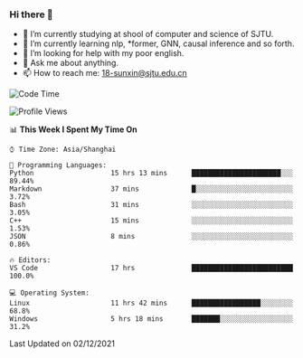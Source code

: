 ### Hi there 👋

<!--
**sunxin000/sunxin000** is a ✨ _special_ ✨ repository because its `README.md` (this file) appears on your GitHub profile.

Here are some ideas to get you started:

- 🔭 I’m currently working on ...
- 🌱 I’m currently learning ...
- 👯 I’m looking to collaborate on ...
- 🤔 I’m looking for help with ...
- 💬 Ask me about ...
- 📫 How to reach me: ...
- 😄 Pronouns: ...
- ⚡ Fun fact: ...
-->
- 🏫 I’m currently studying at shool of computer and science of SJTU.
- 🌱 I’m currently learning nlp, \*former, GNN, causal inference and so forth.
- 🤔 I’m looking for help with my poor english.
- 💬 Ask me about anything.
- 📫 How to reach me: 18-sunxin@sjtu.edu.cn
<!--START_SECTION:waka-->
![Code Time](http://img.shields.io/badge/Code%20Time-50%20hrs%2044%20mins-blue)

![Profile Views](http://img.shields.io/badge/Profile%20Views-0-blue)

📊 **This Week I Spent My Time On** 

```text
⌚︎ Time Zone: Asia/Shanghai

💬 Programming Languages: 
Python                   15 hrs 13 mins      ██████████████████████░░░   89.44% 
Markdown                 37 mins             █░░░░░░░░░░░░░░░░░░░░░░░░   3.72% 
Bash                     31 mins             ░░░░░░░░░░░░░░░░░░░░░░░░░   3.05% 
C++                      15 mins             ░░░░░░░░░░░░░░░░░░░░░░░░░   1.53% 
JSON                     8 mins              ░░░░░░░░░░░░░░░░░░░░░░░░░   0.86%

🔥 Editors: 
VS Code                  17 hrs              █████████████████████████   100.0%

💻 Operating System: 
Linux                    11 hrs 42 mins      █████████████████░░░░░░░░   68.8% 
Windows                  5 hrs 18 mins       ███████░░░░░░░░░░░░░░░░░░   31.2%

```


 Last Updated on 02/12/2021
<!--END_SECTION:waka-->
